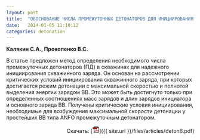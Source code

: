 ```yaml
---
layout: post
title:  "ОБОСНОВАНИЕ ЧИСЛА ПРОМЕЖУТОЧНЫХ ДЕТОНАТОРОВ ДЛЯ ИНИЦИИРОВАНИЯ СКВАЖИННЫХ ЗАРЯДОВ ВВ"
date:   2014-01-05 11:10:12
categories: detonation
---
```


<strong>Калякин С.А., Прокопенко В.С.</strong>

В статье предложен метод определения необходимого числа промежуточных 
детонаторов  (ПД)  в  скважинах  для  надежного  инициирования  скважинного 
заряда.  Он  основан  на  рассмотрении  критических  условий  инициирования
скважинного  заряда,  при  которых  достигается    режим  детонации   с 
максимальной  скоростью  и  полнотой   выделения  энергии  зарядом  ВВ.  Это
может быть достигнуто только при определенных соотношениях масс зарядов и 
длин  зарядов  инициатора  и  основного  заряда  ВВ.  Получены  критические 
условия инициирования,  необходимые для возбуждения  максимальной  скорости 
детонации у простейших ВВ типа ANFO промежуточным детонатором.
<p align="right">
Скачать: [<img src="/img/pdf.gif">]({{ site.url }}/files/articles/deton6.pdf)
</p>
